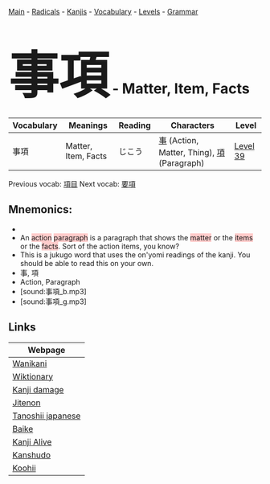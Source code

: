 <style> bigfont {font-size: 100px}</style>
[Main](../README.md) -
[Radicals](../radicals.md) -
[Kanjis](../kanjis.md) -
[Vocabulary](../vocabulary.md) -
[Levels](../levels.md) -
[Grammar](../grammar.md)
# <bigfont> 事項</bigfont> - Matter, Item, Facts 

| Vocabulary | Meanings | Reading | Characters | Level |
| --- | --- | --- | --- | --- |
| 事項 | Matter, Item, Facts | じこう |  [事](../kanjis/事.md) (Action, Matter, Thing), [項](../kanjis/項.md) (Paragraph) | [Level 39](../levels/wk_level39.md) |

Previous vocab: [項目](項目.md) Next vocab: [要項](要項.md) 

## Mnemonics:

* 
* An <span style="background-color:#ffcccb"> action</span> <span style="background-color:#ffcccb"> paragraph</span> is a paragraph that shows the <span style="background-color:#ffcccb"> matter</span> or the <span style="background-color:#ffcccb"> items</span> or the <span style="background-color:#ffcccb"> facts</span>. Sort of the action items, you know?
* This is a jukugo word that uses the on'yomi readings of the kanji. You should be able to read this on your own.
* 事, 項
* Action, Paragraph
* [sound:事項_b.mp3]
* [sound:事項_g.mp3]


## Links 

| Webpage |
| --- |
| [Wanikani          ](https://www.wanikani.com/kanji/事項) |
| [Wiktionary        ](https://en.wiktionary.org/wiki/事項) |
| [Kanji damage      ](http://www.kanjidamage.com/kanji/search?utf8=✓&q=事項) |
| [Jitenon           ](https://jitenon.com/kanji/事項) |
| [Tanoshii japanese ](https://www.tanoshiijapanese.com/dictionary/kanji.cfm?k=事項) |
| [Baike             ](https://baike.baidu.com/item/事項) |
| [Kanji Alive       ](https://app.kanjialive.com/事項) |
| [Kanshudo          ](https://www.kanshudo.com/searchmn?q=事項) |
| [Koohii            ](https://kanji.koohii.com/study/kanji/事項) |
